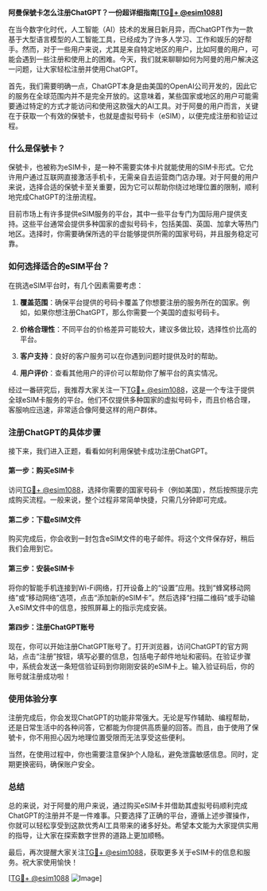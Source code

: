 **阿曼保號卡怎么注册ChatGPT？一份超详细指南[[TG💪+ @esim1088](https://t.me/s/esim1088)]**

在当今数字化时代，人工智能（AI）技术的发展日新月异，而ChatGPT作为一款基于大型语言模型的人工智能工具，已经成为了许多人学习、工作和娱乐的好帮手。然而，对于一些用户来说，尤其是来自特定地区的用户，比如阿曼的用户，可能会遇到一些注册和使用上的困难。今天，我们就来聊聊如何为阿曼的用户解决这一问题，让大家轻松注册并使用ChatGPT。

首先，我们需要明确一点，ChatGPT本身是由美国的OpenAI公司开发的，因此它的服务在全球范围内并不是完全开放的。这意味着，某些国家或地区的用户可能需要通过特定的方式才能访问和使用这款强大的AI工具。对于阿曼的用户而言，关键在于获取一个有效的保號卡，也就是虚拟号码卡（eSIM），以便完成注册和验证过程。

### 什么是保號卡？

保號卡，也被称为eSIM卡，是一种不需要实体卡片就能使用的SIM卡形式。它允许用户通过互联网直接激活手机卡，无需亲自去运营商门店办理。对于阿曼的用户来说，选择合适的保號卡至关重要，因为它可以帮助你绕过地理位置的限制，顺利地完成ChatGPT的注册流程。

目前市场上有许多提供eSIM服务的平台，其中一些平台专门为国际用户提供支持。这些平台通常会提供多种国家的虚拟号码卡，包括美国、英国、加拿大等热门地区。选择时，你需要确保所选的平台能够提供所需的国家号码，并且服务稳定可靠。

### 如何选择适合的eSIM平台？

在挑选eSIM平台时，有几个因素需要考虑：

1. **覆盖范围**：确保平台提供的号码卡覆盖了你想要注册的服务所在的国家。例如，如果你想注册ChatGPT，那么你需要一个美国的虚拟号码卡。
   
2. **价格合理性**：不同平台的价格差异可能较大，建议多做比较，选择性价比高的平台。

3. **客户支持**：良好的客户服务可以在你遇到问题时提供及时的帮助。

4. **用户评价**：查看其他用户的评价可以帮助你了解平台的真实情况。

经过一番研究后，我推荐大家关注一下[TG💪+ @esim1088](https://t.me/s/esim1088)，这是一个专注于提供全球eSIM卡服务的平台。他们不仅提供多种国家的虚拟号码卡，而且价格合理，客服响应迅速，非常适合像阿曼这样的用户群体。

### 注册ChatGPT的具体步骤

接下来，我们进入正题，看看如何利用保號卡成功注册ChatGPT。

#### 第一步：购买eSIM卡

访问[TG💪+ @esim1088](https://t.me/s/esim1088)，选择你需要的国家号码卡（例如美国），然后按照提示完成购买流程。一般来说，整个过程非常简单快捷，只需几分钟即可完成。

#### 第二步：下载eSIM文件

购买完成后，你会收到一封包含eSIM文件的电子邮件。将这个文件保存好，稍后我们会用到它。

#### 第三步：安装eSIM卡

将你的智能手机连接到Wi-Fi网络，打开设备上的“设置”应用。找到“蜂窝移动网络”或“移动网络”选项，点击“添加新的eSIM卡”。然后选择“扫描二维码”或手动输入eSIM文件中的信息，按照屏幕上的指示完成安装。

#### 第四步：注册ChatGPT账号

现在，你可以开始注册ChatGPT账号了。打开浏览器，访问ChatGPT的官方网站，点击“注册”按钮，填写必要的信息，包括电子邮件地址和密码。在验证步骤中，系统会发送一条短信验证码到你刚刚安装的eSIM卡上。输入验证码后，你的账号就注册成功啦！

### 使用体验分享

注册完成后，你会发现ChatGPT的功能非常强大。无论是写作辅助、编程帮助，还是日常生活中的各种问答，它都能为你提供高质量的回答。而且，由于使用了保號卡，你不用担心因为地理位置受限而无法享受这些便利。

当然，在使用过程中，你也需要注意保护个人隐私，避免泄露敏感信息。同时，定期更换密码，确保账户安全。

### 总结

总的来说，对于阿曼的用户来说，通过购买eSIM卡并借助其虚拟号码顺利完成ChatGPT的注册并不是一件难事。只要选择了正确的平台，遵循上述步骤操作，你就可以轻松享受到这款优秀AI工具带来的诸多好处。希望本文能为大家提供实用的指导，让大家在探索数字世界的道路上更加顺畅。

最后，再次提醒大家关注[TG💪+ @esim1088](https://t.me/s/esim1088)，获取更多关于eSIM卡的信息和服务。祝大家使用愉快！

[[TG💪+ @esim1088](https://t.me/s/esim1088) ![Image](https://i.postimg.cc/4NQfJmqS/Snipaste-2025-05-13-00-14-12.png)]